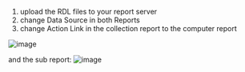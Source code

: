 1. upload the RDL files to your report server
2. change Data Source in both Reports
3. change Action Link in the collection report to the computer report

![image](https://user-images.githubusercontent.com/96050818/164210142-4cfaf243-05a0-4f9c-a863-4bcc5d92f96a.png)

and the sub report:
![image](https://user-images.githubusercontent.com/96050818/164212844-c79d7172-8dd7-440a-aee3-61b527507273.png)
